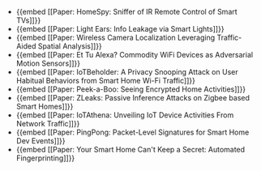 - {{embed [[Paper: HomeSpy: Sniffer of IR Remote Control of Smart TVs]]}}
- {{embed [[Paper: Light Ears: Info Leakage via Smart Lights]]}}
- {{embed [[Paper: Wireless Camera Localization Leveraging Traffic-Aided Spatial Analysis]]}}
- {{embed [[Paper: Et Tu Alexa? Commodity WiFi Devices as Adversarial Motion Sensors]]}}
- {{embed [[Paper: IoTBeholder: A Privacy Snooping Attack on User Habitual Behaviors from Smart Home Wi-Fi Traffic]]}}
- {{embed [[Paper: Peek-a-Boo: Seeing Encrypted Home Activities]]}}
- {{embed [[Paper: ZLeaks: Passive Inference Attacks on Zigbee based Smart Homes]]}}
- {{embed [[Paper: IoTAthena: Unveiling IoT Device Activities From Network Traffic]]}}
- {{embed [[Paper: PingPong: Packet-Level Signatures for Smart Home Dev Events]]}}
- {{embed [[Paper: Your Smart Home Can't Keep a Secret: Automated Fingerprinting]]}}